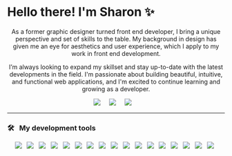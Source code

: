 <h1>Hello there! I'm Sharon ✨</h1>

<p align='center'>
  As a former graphic designer turned front end developer, I bring a unique perspective and set of skills to the table. My background in design has given me an eye for aesthetics and user experience, which I apply to my work in front end development.
</p>

<p align='center'>
  I’m always looking to expand my skillset and stay up-to-date with the latest developments in the field. I'm passionate about building beautiful, intuitive, and functional web applications, and I'm excited to continue learning and growing as a developer.
</p>

<p align='center'>
  <a href="https://twitter.com/_Sharonina"><img src="https://img.shields.io/badge/twitter-%231DA1F2.svg?&style=for-the-badge&logo=twitter&logoColor=white" /></a>&nbsp;&nbsp;&nbsp;&nbsp;
  <a href="https://www.linkedin.com/in/sharoninaa/"><img src="https://img.shields.io/badge/linkedin-%230077B5.svg?&style=for-the-badge&logo=linkedin&logoColor=white" /></a>&nbsp;&nbsp;&nbsp;&nbsp;
  <a href="mailto:shar.mdza@gmail.com?subject=Hola%20Sharon"><img src="https://img.shields.io/badge/gmail-%23D14836.svg?&style=for-the-badge&logo=gmail&logoColor=white" /></a>&nbsp;&nbsp;&nbsp;&nbsp;
</p>
<hr>

<h3>🛠&nbsp;&nbsp;&nbsp;My development tools</h3>
<p align='center'>
  <img src="https://img.shields.io/badge/html5%20-%23e34f26.svg?&style=for-the-badge&logo=html5&logoColor=white" />&nbsp;&nbsp;
  <img src="https://img.shields.io/badge/css3%20-%232496ED.svg?&style=for-the-badge&logo=css3&logoColor=white" />&nbsp;&nbsp;
  <img src="https://img.shields.io/badge/javascript%20-%23FFCB2D.svg?&style=for-the-badge&logo=javascript&logoColor=white" />&nbsp;&nbsp;
  <img src="https://img.shields.io/badge/react%20-%2361DAFF.svg?&style=for-the-badge&logo=react&logoColor=white" />&nbsp;&nbsp;
  <img src="https://img.shields.io/badge/next.js%20-%23000.svg?&style=for-the-badge&logo=next.js&logoColor=white" />&nbsp;&nbsp;
  <img src="https://img.shields.io/badge/jest%20-%2399425B.svg?&style=for-the-badge&logo=jest&logoColor=white" />&nbsp;&nbsp;
  <img src="https://img.shields.io/badge/node.js%20-%23000.svg?&style=for-the-badge&logo=node.js&logoColor=white" />&nbsp;&nbsp;
  <img src="https://img.shields.io/badge/express%20-%23339933.svg?&style=for-the-badge&logo=express&logoColor=white" />&nbsp;&nbsp;
  <img src="https://img.shields.io/badge/typescript%20-%23016B93.svg?&style=for-the-badge&logo=typescript&logoColor=white" />&nbsp;&nbsp;
  <img src="https://img.shields.io/badge/stylus%20-%23cc6786.svg?&style=for-the-badge&logo=stylus&logoColor=white" />&nbsp;&nbsp;
  <img src="https://img.shields.io/badge/tailwindcss%20-%232496ED.svg?&style=for-the-badge&logo=tailwindcss&logoColor=white" />&nbsp;&nbsp;
  <img src="https://img.shields.io/badge/figma%20-%23764ABC.svg?&style=for-the-badge&logo=figma&logoColor=white" />&nbsp;&nbsp;
  <img src="https://img.shields.io/badge/Adobe XD%20-%23cc3099.svg?&style=for-the-badge&logo=AdobeXD&logoColor=white" />&nbsp;&nbsp;
  <img src="https://img.shields.io/badge/git%20-%23F05133.svg?&style=for-the-badge&logo=git&logoColor=white" />&nbsp;&nbsp;
  <img src="https://img.shields.io/badge/github%20-%23000.svg?&style=for-the-badge&logo=github&logoColor=white" />&nbsp;&nbsp;
  <img src="https://img.shields.io/badge/mongodb%20-%2358aa80.svg?&style=for-the-badge&logo=mongodb&logoColor=white" />&nbsp;&nbsp;
  <img src="https://img.shields.io/badge/firebase%20-%23FFCB2D.svg?&style=for-the-badge&logo=firebase&logoColor=white" />&nbsp;&nbsp;
</p>

<!--
**Sharonina/Sharonina** is a ✨ _special_ ✨ repository because its `README.md` (this file) appears on your GitHub profile.

Here are some ideas to get you started:

- 🔭 I’m currently working on ...
- 🌱 I’m currently learning ...
- 👯 I’m looking to collaborate on ...
- 🤔 I’m looking for help with ...
- 💬 Ask me about ...
- 📫 How to reach me: ...
- 😄 Pronouns: ...
- ⚡ Fun fact: ...
-->

